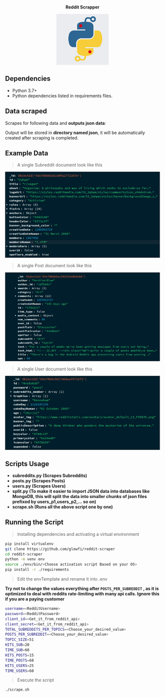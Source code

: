 <p align="center">
<b>Reddit Scrapper</b>
</p>

<p align="center">
<img src="./logo.png"/>
</p>

## Dependencies

-   Python 3.7+
-   Python dependencies listed in requirements files.

## Data scraped

Scrapes for following data and **outputs json data**:

Output will be stored in **directory named json**, it will be automatically
created after scraping is completed.

## Example Data

> A single Subreddit document look like this

![One Subreddits document example](./subreddits.png)

> A single Post document look like this

![One Posts document example](./posts.png)

> A single User document look like this

![One Users document example](./users.png)

## Scripts Usage

-   **subreddits.py (Scrapes Subreddits)**
-   **posts.py (Scrapes Posts)**
-   **users.py (Scrapes Users)**
-   **split.py (To make it easier to import JSON data into databases like MongoDB, this will split the data into smaller chunks of json files prefixed by users_p1,users_p2,... so on)**
-   **scrape.sh (Runs all the above script one by one)**

## Running the Script

> Installing dependencies and activating a virtual environment

```sh
pip install virtualenv
git clone https://github.com/glowfi/reddit-scraper
cd reddit-scraper
python -m venv env
source ./env/bin/<Choose activation script Based on your OS>
pip install -r ./requirements
```

> Edit the envTemplate and rename it into .env

**Try not to change the values everything after `POSTS_PER_SUBREDDIT` , as it is
optimized to deal with reddits rate-limiting with many api calls.
Ignore this if you are a paying customer**

```sh
username=<RedditUsername>
password=<RedditPassword>
client_id=<Get_it_from_reddit_api>
client_secret=<Get_it_from_reddit_api>
TOTAL_SUBREDDITS_PER_TOPICS=<Choose_your_desired_value>
POSTS_PER_SUBREDDIT=<Choose_your_desired_value>
TOPIC_SIZE=51
HITS_SUB=20
TIME_SUB=60
HITS_POSTS=15
TIME_POSTS=60
HITS_USERS=25
TIME_USERS=60
```

> Execute the script

```sh
./scrape.sh
```
